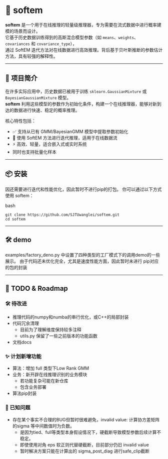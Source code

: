 # 🧠 softem

**softem** 是一个用于在线推理的轻量级推理器，专为需要在流式数据中进行概率建模的场景而设计。  
它基于历史数据训练得到的高斯混合模型参数（如 `means`、`weights`、`covariances` 和 `covariance_type`），  
通过 SoftEM 迭代方法对在线数据进行高效推理。背后基于贝叶斯推断的参数估计方法，具有较强的解释性。

---

## 📌 项目简介

在许多实际应用中，历史数据已被用于训练 `sklearn.GaussianMixture` 或 `BayesianGaussianMixture` 模型。  
**softem** 利用这些模型的参数作为初始化条件，构建一个在线推理器，能够对新到达的数据进行快速、稳定的概率推理。

核心特性包括：

- ✅ 支持从已有 GMM/BayesianGMM 模型中提取参数初始化
- 🔁 使用 SoftEM 方法进行迭代推理，适用于在线数据流
- ⚡ 高效、轻量，适合嵌入式或实时系统
- 同时也支持批量化样本

---

## 📦 安装
因还需要进行迭代和性能优化，因此暂时不进行pip的打包。
你可以通过以下方式使用 softem：

bash
```
git clone https://github.com/SJTUwanglei/softem.git
cd softem
```

---

## 🛠️ demo
examples/factory_deno.py 中设置了四种类型的工厂模式下的调用demo的一些展示。
由于代码还未优化完全，尤其是速度性能方面，因此暂时未进行 pip对应的包的封装

---

## 🚧 TODO & Roadmap

### 🛠️ 待改进
- 推理代码的numpy和numba的串行优化，或C++的局部封装
- 代码冗余清理
  - 目前为了理解维度保持较多注释
  - utils.py 保留了一些之前版本的功能函数
- 文档docs

### ✨ 计划新增功能
- 算法：增加 full 类型下Low Rank GMM
- 业务：新开辟在线推理识别的业务模块
  - 若功能复杂可能在新仓库
  - 包含业务部署
- 算法pip封装

### 🐞 已知问题
- 存在某个事实不合理的BUG但暂时很难避免，invalid value: 计算协方差矩阵的sigma 等中间数值时为负数。
  - 是因为tied、full等类型本身假设情况下，硬截断导致模型参数后续计算不稳定。
  - 即使使用对角 eps 软正则代替硬截断，目前部分仍旧 invalid value
  - 暂时解决方案只能在计算出的 sigma_post_diag 进行safe_clip截断





